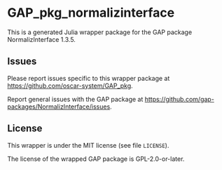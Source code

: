 # GAP_pkg_normalizinterface

This is a generated Julia wrapper package for the GAP package NormalizInterface 1.3.5.

## Issues

Please report issues specific to this wrapper package at <https://github.com/oscar-system/GAP_pkg>.

Report general issues with the GAP package at <https://github.com/gap-packages/NormalizInterface/issues>.

## License

This wrapper is under the MIT license (see file `LICENSE`).

The license of the wrapped GAP package is GPL-2.0-or-later.

